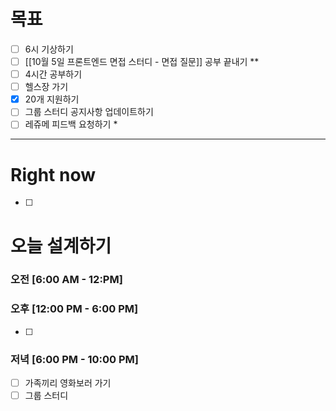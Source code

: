 # 목표
- [ ] 6시 기상하기
- [ ] [[10월 5일 프론트엔드 면접 스터디 - 면접 질문]] 공부 끝내기 **
- [ ] 4시간 공부하기
- [ ] 헬스장 가기 
- [x] 20개 지원하기
- [ ] 그룹 스터디 공지사항 업데이트하기
- [ ] 레쥬메 피드백 요청하기 *
----
# Right now
- [ ] 
# 오늘 설계하기
### 오전 [6:00 AM - 12:PM]
### 오후 [12:00 PM - 6:00 PM]
- [ ] 
### 저녁 [6:00 PM - 10:00 PM]
- [ ] 가족끼리 영화보러 가기
- [ ] 그룹 스터디 
